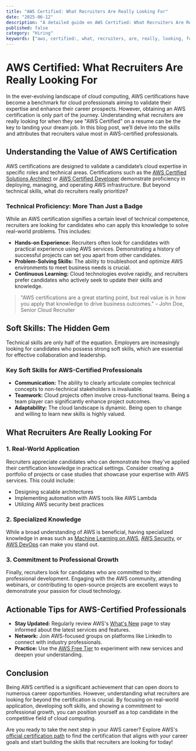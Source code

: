 ```yaml
---
title: "AWS Certified: What Recruiters Are Really Looking For"
date: "2025-06-12"
description: "A detailed guide on AWS Certified: What Recruiters Are Really Looking For"
published: false
category: "Hiring"
keywords: ["aws, certified:, what, recruiters, are, really, looking, for"]
---
```


# AWS Certified: What Recruiters Are Really Looking For

In the ever-evolving landscape of cloud computing, AWS certifications have become a benchmark for cloud professionals aiming to validate their expertise and enhance their career prospects. However, obtaining an AWS certification is only part of the journey. Understanding what recruiters are really looking for when they see "AWS Certified" on a resume can be the key to landing your dream job. In this blog post, we’ll delve into the skills and attributes that recruiters value most in AWS-certified professionals.

## Understanding the Value of AWS Certification

AWS certifications are designed to validate a candidate’s cloud expertise in specific roles and technical areas. Certifications such as the [AWS Certified Solutions Architect](https://aws.amazon.com/certification/certified-solutions-architect-associate/) or [AWS Certified Developer](https://aws.amazon.com/certification/certified-developer-associate/) demonstrate proficiency in deploying, managing, and operating AWS infrastructure. But beyond technical skills, what do recruiters really prioritize?

### Technical Proficiency: More Than Just a Badge

While an AWS certification signifies a certain level of technical competence, recruiters are looking for candidates who can apply this knowledge to solve real-world problems. This includes:

- **Hands-on Experience:** Recruiters often look for candidates with practical experience using AWS services. Demonstrating a history of successful projects can set you apart from other candidates.
- **Problem-Solving Skills:** The ability to troubleshoot and optimize AWS environments to meet business needs is crucial.
- **Continuous Learning:** Cloud technologies evolve rapidly, and recruiters prefer candidates who actively seek to update their skills and knowledge.

> "AWS certifications are a great starting point, but real value is in how you apply that knowledge to drive business outcomes." – John Doe, Senior Cloud Recruiter

## Soft Skills: The Hidden Gem

Technical skills are only half of the equation. Employers are increasingly looking for candidates who possess strong soft skills, which are essential for effective collaboration and leadership.

### Key Soft Skills for AWS-Certified Professionals

- **Communication:** The ability to clearly articulate complex technical concepts to non-technical stakeholders is invaluable.
- **Teamwork:** Cloud projects often involve cross-functional teams. Being a team player can significantly enhance project outcomes.
- **Adaptability:** The cloud landscape is dynamic. Being open to change and willing to learn new skills is highly valued.

## What Recruiters Are Really Looking For

### 1. Real-World Application

Recruiters appreciate candidates who can demonstrate how they've applied their certification knowledge in practical settings. Consider creating a portfolio of projects or case studies that showcase your expertise with AWS services. This could include:

- Designing scalable architectures
- Implementing automation with AWS tools like AWS Lambda
- Utilizing AWS security best practices

### 2. Specialized Knowledge

While a broad understanding of AWS is beneficial, having specialized knowledge in areas such as [Machine Learning on AWS](https://aws.amazon.com/machine-learning/), [AWS Security](https://aws.amazon.com/security/), or [AWS DevOps](https://aws.amazon.com/devops/) can make you stand out.

### 3. Commitment to Professional Growth

Finally, recruiters look for candidates who are committed to their professional development. Engaging with the AWS community, attending webinars, or contributing to open-source projects are excellent ways to demonstrate your passion for cloud technology.

## Actionable Tips for AWS-Certified Professionals

- **Stay Updated:** Regularly review AWS's [What's New](https://aws.amazon.com/new/) page to stay informed about the latest services and features.
- **Network:** Join AWS-focused groups on platforms like LinkedIn to connect with industry professionals.
- **Practice:** Use the [AWS Free Tier](https://aws.amazon.com/free/) to experiment with new services and deepen your understanding.

## Conclusion

Being AWS certified is a significant achievement that can open doors to numerous career opportunities. However, understanding what recruiters are looking for beyond the certification is crucial. By focusing on real-world application, developing soft skills, and showing a commitment to professional growth, you can position yourself as a top candidate in the competitive field of cloud computing.

Are you ready to take the next step in your AWS career? Explore AWS's [official certification path](https://aws.amazon.com/certification/) to find the certification that aligns with your career goals and start building the skills that recruiters are looking for today!